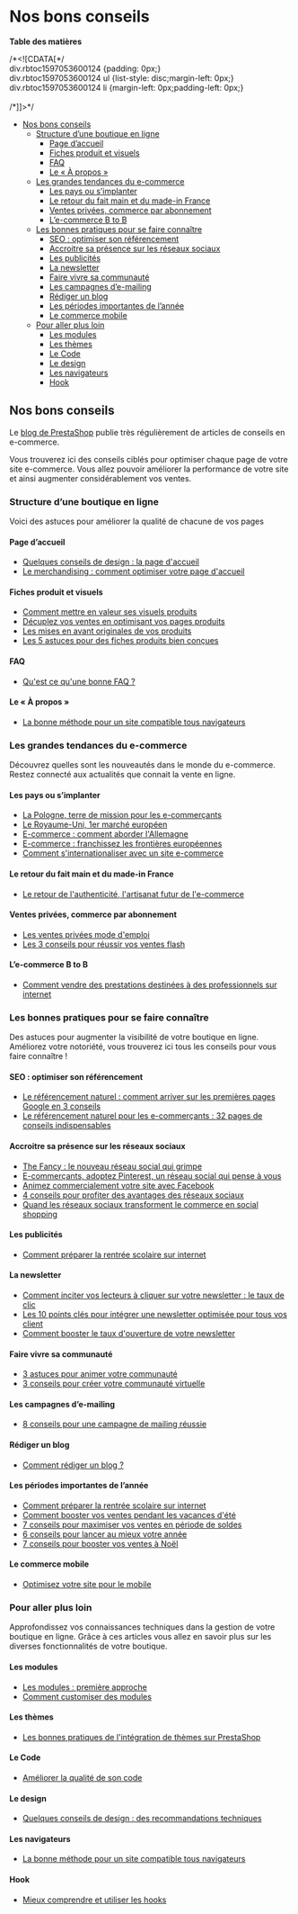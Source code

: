 # Nos bons conseils

**Table des matières**

/\*\<!\[CDATA\[\*/\
div.rbtoc1597053600124 {padding: 0px;}\
div.rbtoc1597053600124 ul {list-style: disc;margin-left: 0px;}\
div.rbtoc1597053600124 li {margin-left: 0px;padding-left: 0px;}\
\
/\*]]>\*/

* [Nos bons conseils](nos-bons-conseils.md#Nosbonsconseils-Nosbonsconseils)
  * [Structure d’une boutique en ligne](nos-bons-conseils.md#Nosbonsconseils-Structured’uneboutiqueenligne)
    * [Page d’accueil](nos-bons-conseils.md#Nosbonsconseils-Paged’accueil)
    * [Fiches produit et visuels](nos-bons-conseils.md#Nosbonsconseils-Fichesproduitetvisuels)
    * [FAQ](nos-bons-conseils.md#Nosbonsconseils-FAQ)
    * [Le  « À propos »](nos-bons-conseils.md#Nosbonsconseils-Le«Àpropos»)
  * [Les grandes tendances du e-commerce](nos-bons-conseils.md#Nosbonsconseils-Lesgrandestendancesdue-commerce)
    * [Les pays ou s’implanter](nos-bons-conseils.md#Nosbonsconseils-Lespaysous’implanter)
    * [Le retour du fait main et du made-in France](nos-bons-conseils.md#Nosbonsconseils-Leretourdufaitmainetdumade-inFrance)
    * [Ventes privées, commerce par abonnement](nos-bons-conseils.md#Nosbonsconseils-Ventesprivées,commerceparabonnement)
    * [L’e-commerce B to B](nos-bons-conseils.md#Nosbonsconseils-L’e-commerceBtoB)
  * [Les bonnes pratiques pour se faire connaître](nos-bons-conseils.md#Nosbonsconseils-Lesbonnespratiquespoursefaireconnaître)
    * [SEO : optimiser son référencement](nos-bons-conseils.md#Nosbonsconseils-SEO:optimisersonréférencement)
    * [Accroitre sa présence sur les réseaux sociaux](nos-bons-conseils.md#Nosbonsconseils-Accroitresaprésencesurlesréseauxsociaux)
    * [Les publicités](nos-bons-conseils.md#Nosbonsconseils-Lespublicités)
    * [La newsletter](nos-bons-conseils.md#Nosbonsconseils-Lanewsletter)
    * [Faire vivre sa communauté](nos-bons-conseils.md#Nosbonsconseils-Fairevivresacommunauté)
    * [Les campagnes d’e-mailing](nos-bons-conseils.md#Nosbonsconseils-Lescampagnesd’e-mailing)
    * [Rédiger un blog](nos-bons-conseils.md#Nosbonsconseils-Rédigerunblog)
    * [Les périodes importantes de l’année](nos-bons-conseils.md#Nosbonsconseils-Lespériodesimportantesdel’année)
    * [ Le commerce mobile](nos-bons-conseils.md#Nosbonsconseils-Lecommercemobile)
  * [Pour aller plus loin](nos-bons-conseils.md#Nosbonsconseils-Pourallerplusloin)
    * [Les modules](nos-bons-conseils.md#Nosbonsconseils-Lesmodules)
    * [Les thèmes](nos-bons-conseils.md#Nosbonsconseils-Lesthèmes)
    * [Le Code](nos-bons-conseils.md#Nosbonsconseils-LeCode)
    * [Le design](nos-bons-conseils.md#Nosbonsconseils-Ledesign)
    * [Les navigateurs](nos-bons-conseils.md#Nosbonsconseils-Lesnavigateurs)
    * [Hook](nos-bons-conseils.md#Nosbonsconseils-Hook)

## Nos bons conseils <a href="#nosbonsconseils-nosbonsconseils" id="nosbonsconseils-nosbonsconseils"></a>

Le [blog de PrestaShop](http://www.prestashop.com/blog/fr/) publie très régulièrement de articles de conseils en e-commerce.

Vous trouverez ici des conseils ciblés pour optimiser chaque page de votre site e-commerce. Vous allez pouvoir améliorer la performance de votre site et ainsi augmenter considérablement vos ventes.

### Structure d’une boutique en ligne <a href="#nosbonsconseils-structureduneboutiqueenligne" id="nosbonsconseils-structureduneboutiqueenligne"></a>

Voici des astuces pour améliorer la qualité de chacune de vos pages

#### Page d’accueil <a href="#nosbonsconseils-pagedaccueil" id="nosbonsconseils-pagedaccueil"></a>

* [Quelques conseils de design : la page d'accueil](http://www.prestashop.com/blog/fr/quelques-conseils-de-design-la-page-daccueil/#more-%20%2011086)
* [Le merchandising : comment optimiser votre page d'accueil](http://www.prestashop.com/blog/fr/le-merchandising-comment-optimiser-votre-homepage/#more-9981)

#### Fiches produit et visuels <a href="#nosbonsconseils-fichesproduitetvisuels" id="nosbonsconseils-fichesproduitetvisuels"></a>

* [Comment mettre en valeur ses visuels produits\
  ](http://www.prestashop.com/blog/fr/decuplez-vos-ventes-en-optimisant-vos-pages-produits/#more-10455)
* [Décuplez vos ventes en optimisant vos pages produits](http://www.prestashop.com/blog/fr/decuplez-vos-ventes-en-optimisant-vos-pages-produits/#more-10455)[\
  ](http://www.prestashop.com/blog/fr/les\_mises\_en\_avant\_originales\_de\_vos\_produits/)
* [Les mises en avant originales de vos produits\
  ](http://www.prestashop.com/blog/fr/les\_mises\_en\_avant\_originales\_de\_vos\_produits/)
* [Les 5 astuces pour des fiches produits bien conçues](http://www.prestashop.com/blog/fr/les\_5\_astuces\_pour\_des\_fiches\_produits\_bien\_concues/)

#### FAQ <a href="#nosbonsconseils-faq" id="nosbonsconseils-faq"></a>

* [Qu'est ce qu'une bonne FAQ ?](http://www.prestashop.com/blog/fr/quest-quune-bonne-faq/)

#### Le  « À propos » <a href="#nosbonsconseils-le-apropos" id="nosbonsconseils-le-apropos"></a>

* [La bonne méthode pour un site compatible tous navigateurs](http://www.prestashop.com/blog/fr/la-bonne-methode-pour-un-site-compatible-tous-navigateurs/)

### Les grandes tendances du e-commerce <a href="#nosbonsconseils-lesgrandestendancesdue-commerce" id="nosbonsconseils-lesgrandestendancesdue-commerce"></a>

Découvrez quelles sont les nouveautés dans le monde du e-commerce. Restez connecté aux actualités que connait la vente en ligne.

#### Les pays ou s’implanter <a href="#nosbonsconseils-lespaysousimplanter" id="nosbonsconseils-lespaysousimplanter"></a>

* [La Pologne, terre de mission pour les e-commerçants](http://www.prestashop.com/blog/fr/la-pologne-terre-de-mission-pour-les-e-commercants/#more-11452)
* [Le Royaume-Uni, 1er marché européen](http://www.prestashop.com/blog/fr/le-royaume-uni-1er-e-commerce-europeen/)
* [E-commerce : comment aborder l'Allemagne](http://www.prestashop.com/blog/fr/e-commerce-comment-aborder-lallemagne/)
* [E-commerce : franchissez les frontières européennes](http://www.prestashop.com/blog/fr/e-commerce-franchissez-les-frontieres-europeennes/)
* [Comment s'internationaliser avec un site e-commerce](http://www.prestashop.com/blog/fr/comment-sinternationaliser-avec-un-site-e-commerce/)

#### Le retour du fait main et du made-in France <a href="#nosbonsconseils-leretourdufaitmainetdumade-infrance" id="nosbonsconseils-leretourdufaitmainetdumade-infrance"></a>

* [Le retour de l'authenticité, l'artisanat futur de l'e-commerce](http://www.prestashop.com/blog/fr/le-retour-lauthenticite-lartisanat-futur-de-le-commerce/)

#### Ventes privées, commerce par abonnement <a href="#nosbonsconseils-ventesprivees-commerceparabonnement" id="nosbonsconseils-ventesprivees-commerceparabonnement"></a>

* [Les ventes privées mode d'emploi\
  ](http://www.prestashop.com/blog/fr/les\_3\_conseils\_cles\_pour\_reussir\_vos\_ventes\_flash/)
* [Les 3 conseils pour réussir vos ventes flash](http://www.prestashop.com/blog/fr/les\_3\_conseils\_cles\_pour\_reussir\_vos\_ventes\_flash/)

#### L’e-commerce B to B <a href="#nosbonsconseils-le-commercebtob" id="nosbonsconseils-le-commercebtob"></a>

* [Comment vendre des prestations destinées à des professionnels sur internet](http://www.prestashop.com/blog/fr/comment-vendre-des-prestations-destinees-a-des-professionnels-sur-internet/)

### Les bonnes pratiques pour se faire connaître <a href="#nosbonsconseils-lesbonnespratiquespoursefaireconnaitre" id="nosbonsconseils-lesbonnespratiquespoursefaireconnaitre"></a>

Des astuces pour augmenter la visibilité de votre boutique en ligne. Améliorez votre notoriété, vous trouverez ici tous les conseils pour vous faire connaître !

#### SEO : optimiser son référencement <a href="#nosbonsconseils-seo-optimisersonreferencement" id="nosbonsconseils-seo-optimisersonreferencement"></a>

* [Le référencement naturel : comment arriver sur les premières pages Google en 3 conseils](http://www.prestashop.com/blog/fr/le-referencement-naturel-comment-arriver-sur-les-premieres-pages-google-en-3-conseils/)
* [Le référencement naturel pour les e-commerçants : 32 pages de conseils indispensables](http://www.prestashop.com/blog/fr/le\_referencement\_naturel\_pour\_e\_commercants\_32\_pages\_de\_conseils\_indispensa/)

#### Accroitre sa présence sur les réseaux sociaux <a href="#nosbonsconseils-accroitresapresencesurlesreseauxsociaux" id="nosbonsconseils-accroitresapresencesurlesreseauxsociaux"></a>

* [The Fancy : le nouveau réseau social qui grimpe](http://www.prestashop.com/blog/fr/the-fancy-le-nouveau-reseau-social-qui-grimpe/)
* [E-commerçants, adoptez Pinterest, un réseau social qui pense à vous](http://www.prestashop.com/blog/fr/e-commercants-adoptez-pinterest-un-reseau-social-pense-pour-vous/)
* [Animez commercialement votre site avec Facebook](http://www.prestashop.com/blog/fr/animez-commercialement-votre-site-avec-facebook/)
* [4 conseils pour profiter des avantages des réseaux sociaux](http://www.prestashop.com/blog/fr/4\_conseils\_pratiques\_pour\_profiter\_des\_avantages\_des\_reseaux\_sociaux/)
* [Quand les réseaux sociaux transforment le commerce en social shopping](http://www.prestashop.com/blog/fr/quand\_les\_reseaux\_sociaux\_transforment\_le\_commerce\_en\_social\_shopping/)

#### Les publicités <a href="#nosbonsconseils-lespublicites" id="nosbonsconseils-lespublicites"></a>

* [Comment préparer la rentrée scolaire sur internet](http://www.prestashop.com/blog/fr/comment-preparer-la-rentree-scolaire-sur-internet/)

#### La newsletter <a href="#nosbonsconseils-lanewsletter" id="nosbonsconseils-lanewsletter"></a>

* [Comment inciter vos lecteurs à cliquer sur votre newsletter : le taux de clic](http://www.prestashop.com/blog/fr/comment-inciter-vos-lecteurs-a-cliquer-sur-votre-newsletter-le-taux-de-clic/)
* [Les 10 points clés pour intégrer une newsletter optimisée pour tous vos client](http://www.prestashop.com/blog/fr/les\_10\_points\_cles\_pour\_integrer\_une\_newsletter\_optimisee\_pour\_tous\_vos\_cli/)
* [Comment booster le taux d'ouverture de votre newsletter](http://www.prestashop.com/blog/fr/comment-booster-le-taux-douverture-de-votre-newsletter/)

#### Faire vivre sa communauté <a href="#nosbonsconseils-fairevivresacommunaute" id="nosbonsconseils-fairevivresacommunaute"></a>

* [3 astuces pour animer votre communauté](http://www.prestashop.com/blog/fr/3-astuces-pour-animer-votre-communaute/)
* [3 conseils pour créer votre communauté virtuelle](http://www.prestashop.com/blog/fr/3-conseils-pour-creer-votre-communaute-virtuelle/)

#### Les campagnes d’e-mailing <a href="#nosbonsconseils-lescampagnesde-mailing" id="nosbonsconseils-lescampagnesde-mailing"></a>

* [8 conseils pour une campagne de mailing réussie](http://www.prestashop.com/blog/fr/8-conseils-pour-une-campagne-de-mailing-reussie/)

#### Rédiger un blog <a href="#nosbonsconseils-redigerunblog" id="nosbonsconseils-redigerunblog"></a>

* [Comment rédiger un blog ?](http://www.prestashop.com/blog/fr/category/conseils-e-commerce/page/9/)

#### Les périodes importantes de l’année <a href="#nosbonsconseils-lesperiodesimportantesdelannee" id="nosbonsconseils-lesperiodesimportantesdelannee"></a>

* [Comment préparer la rentrée scolaire sur internet](http://www.prestashop.com/blog/fr/comment-preparer-la-rentree-scolaire-sur-internet/)
* [Comment booster vos ventes pendant les vacances d'été](http://www.prestashop.com/blog/fr/comment-booster-vos-ventes-pendant-les-vacances-dete/)
* [7 conseils pour maximiser vos ventes en période de soldes](http://www.prestashop.com/blog/fr/7-conseils-pour-maximiser-vos-ventes-en-periode-de-soldes/)
* [6 conseils pour lancer au mieux votre année](http://www.prestashop.com/blog/fr/6-conseils-pour-lancer-au-mieux-votre-annee/)
* [7 conseils pour booster vos ventes à Noël](http://www.prestashop.com/blog/fr/7\_conseils\_pour\_booster\_vos\_ventes\_a\_noel/)

#### &#x20;Le commerce mobile <a href="#nosbonsconseils-lecommercemobile" id="nosbonsconseils-lecommercemobile"></a>

* [Optimisez votre site pour le mobile](http://www.prestashop.com/blog/fr/optimisez-votre-site-pour-le-mobile/)

### Pour aller plus loin <a href="#nosbonsconseils-pourallerplusloin" id="nosbonsconseils-pourallerplusloin"></a>

Approfondissez vos connaissances techniques dans la gestion de votre boutique en ligne. Grâce à ces articles vous allez en savoir plus sur les diverses fonctionnalités de votre boutique.

#### Les modules <a href="#nosbonsconseils-lesmodules" id="nosbonsconseils-lesmodules"></a>

* [Les modules : première approche](http://www.prestashop.com/blog/fr/nouveaute-1-5-3-routes-custom-des-modules/)
* [Comment customiser des modules](http://www.prestashop.com/blog/fr/nouveaute-1-5-3-routes-custom-des-modules/)

#### Les thèmes <a href="#nosbonsconseils-lesthemes" id="nosbonsconseils-lesthemes"></a>

* [Les bonnes pratiques de l'intégration de thèmes sur PrestaShop](http://www.prestashop.com/blog/fr/les\_bonnes\_pratiques\_de\_lintegration\_de\_themes\_sur\_prestashop/)

#### Le Code <a href="#nosbonsconseils-lecode" id="nosbonsconseils-lecode"></a>

* [Améliorer la qualité de son code](http://www.prestashop.com/blog/fr/ameliorer-la-qualite-de-son-code/)

#### Le design <a href="#nosbonsconseils-ledesign" id="nosbonsconseils-ledesign"></a>

* [Quelques conseils de design : des recommandations techniques](http://www.prestashop.com/blog/fr/quelques-conseils-de-design-les-recommandations-techniques/)

#### Les navigateurs <a href="#nosbonsconseils-lesnavigateurs" id="nosbonsconseils-lesnavigateurs"></a>

* [La bonne méthode pour un site compatible tous navigateurs](http://www.prestashop.com/blog/fr/la-bonne-methode-pour-un-site-compatible-tous-navigateurs/)

#### Hook <a href="#nosbonsconseils-hook" id="nosbonsconseils-hook"></a>

* [Mieux comprendre et utiliser les hooks](http://www.prestashop.com/blog/fr/mieux\_comprendre\_et\_utiliser\_les\_hooks\_par\_julien\_breux/)
